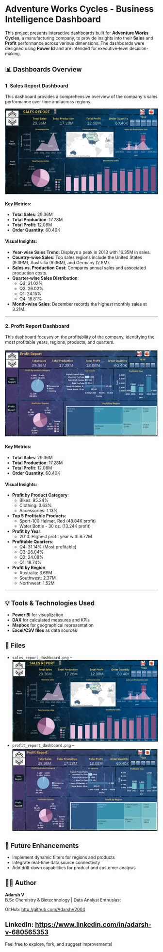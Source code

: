 # Adventure Works Cycles - Business Intelligence Dashboard

This project presents interactive dashboards built for **Adventure Works Cycles**, a manufacturing company, to provide insights into their **Sales** and **Profit** performance across various dimensions. The dashboards were designed using **Power BI** and are intended for executive-level decision-making.

## 📊 Dashboards Overview

### 1. Sales Report Dashboard

This dashboard provides a comprehensive overview of the company's sales performance over time and across regions.

![image alt](https://github.com/AdarshV2004/Data-Analyst-Projects/blob/e744db861355757e56ad8431818b192010ea9b76/Adventure%20works%20Cycle/WhatsApp%20Image%202025-04-12%20at%2017.00.04_1566b6a6.jpg)

#### Key Metrics:
- **Total Sales**: 29.36M
- **Total Production**: 17.28M
- **Total Profit**: 12.08M
- **Order Quantity**: 60.40K

#### Visual Insights:
- **Year-wise Sales Trend**: Displays a peak in 2013 with 16.35M in sales.
- **Country-wise Sales**: Top sales regions include the United States (9.39M), Australia (9.06M), and Germany (2.6M).
- **Sales vs. Production Cost**: Compares annual sales and associated production costs.
- **Quarter-wise Sales Distribution**:
  - Q3: 31.02%
  - Q2: 26.02%
  - Q1: 24.15%
  - Q4: 18.81%
- **Month-wise Sales**: December records the highest monthly sales at 3.21M.

---

### 2. Profit Report Dashboard

This dashboard focuses on the profitability of the company, identifying the most profitable years, regions, products, and quarters.

![image alt](https://github.com/AdarshV2004/Data-Analyst-Projects/blob/e744db861355757e56ad8431818b192010ea9b76/Adventure%20works%20Cycle/Profit%20Report.jpg)

#### Key Metrics:
- **Total Sales**: 29.36M
- **Total Production**: 17.28M
- **Total Profit**: 12.08M
- **Order Quantity**: 60.40K

#### Visual Insights:
- **Profit by Product Category**:
  - Bikes: 95.24%
  - Clothing: 3.63%
  - Accessories: 1.13%
- **Top 5 Profitable Products**:
  - Sport-100 Helmet, Red (48.84K profit)
  - Water Bottle - 30 oz. (13.24K profit)
- **Profit by Year**:
  - 2013: Highest profit year with 6.77M
- **Profitable Quarters**:
  - Q4: 31.14% (Most profitable)
  - Q3: 26.04%
  - Q2: 24.08%
  - Q1: 18.74%
- **Profit by Region**:
  - Australia: 3.69M
  - Southwest: 2.37M
  - Northwest: 1.52M

---

## 💡 Tools & Technologies Used
- **Power BI** for visualization
- **DAX** for calculated measures and KPIs
- **Mapbox** for geographical representation
- **Excel/CSV files** as data sources

## 📁 Files
- `sales_report_dashboard.png` –
  ![image alt](https://github.com/AdarshV2004/Data-Analyst-Projects/blob/e744db861355757e56ad8431818b192010ea9b76/Adventure%20works%20Cycle/WhatsApp%20Image%202025-04-12%20at%2017.00.04_1566b6a6.jpg)
- `profit_report_dashboard.png` –
  ![image alt](https://github.com/AdarshV2004/Data-Analyst-Projects/blob/e744db861355757e56ad8431818b192010ea9b76/Adventure%20works%20Cycle/Profit%20Report.jpg)
  
## 🚀 Future Enhancements
- Implement dynamic filters for regions and products
- Integrate real-time data source connectivity
- Add drill-down capabilities for product and customer analysis

## 🧑‍💻 Author
**Adarsh V**  
B.Sc Chemistry & Biotechnology | Data Analyst Enthusiast 

GitHub: http://github.com/AdarshV2004

LinkedIn: https://www.linkedin.com/in/adarsh-v-680565353
---

Feel free to explore, fork, and suggest improvements!

